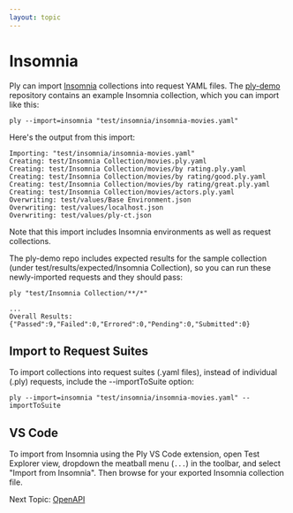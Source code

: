 ```yaml
---
layout: topic
---
```

# Insomnia

Ply can import [Insomnia](https://docs.insomnia.rest/) collections into request YAML files.
The [ply-demo](https://github.com/ply-ct/ply-demo) repository contains an example Insomnia
collection, which you can import like this:
```
ply --import=insomnia "test/insomnia/insomnia-movies.yaml"
```
Here's the output from this import:
```
Importing: "test/insomnia/insomnia-movies.yaml"
Creating: test/Insomnia Collection/movies.ply.yaml
Creating: test/Insomnia Collection/movies/by rating.ply.yaml
Creating: test/Insomnia Collection/movies/by rating/good.ply.yaml
Creating: test/Insomnia Collection/movies/by rating/great.ply.yaml
Creating: test/Insomnia Collection/movies/actors.ply.yaml
Overwriting: test/values/Base Environment.json
Overwriting: test/values/localhost.json
Overwriting: test/values/ply-ct.json
```
Note that this import includes Insomnia environments as well as request collections.

The ply-demo repo includes expected results for the sample collection (under test/results/expected/Insomnia Collection), 
so you can run these newly-imported requests and they should pass:
```
ply "test/Insomnia Collection/**/*"
```
```
...
Overall Results: {"Passed":9,"Failed":0,"Errored":0,"Pending":0,"Submitted":0}
```

## Import to Request Suites
To import collections into request suites (.yaml files), instead of individual (.ply) requests, include the --importToSuite option:
```
ply --import=insomnia "test/insomnia/insomnia-movies.yaml" --importToSuite
```

## VS Code
To import from Insomnia using the Ply VS Code extension, open Test Explorer view, dropdown the meatball menu
(`...`) in the toolbar, and select "Import from Insomnia". Then browse for your exported Insomnia collection file.

Next Topic: [OpenAPI](openapi)